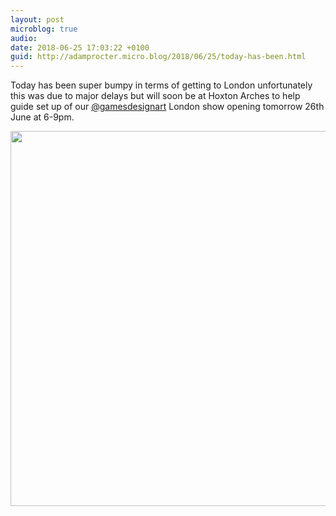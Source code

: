 ```yaml
---
layout: post
microblog: true
audio: 
date: 2018-06-25 17:03:22 +0100
guid: http://adamprocter.micro.blog/2018/06/25/today-has-been.html
---
```

Today has been super bumpy in terms of getting to London unfortunately this was due to major delays but will soon be at Hoxton Arches to help guide set up of our [@gamesdesignart](https://micro.blog/gamesdesignart) London show opening tomorrow 26th June at 6-9pm. 

<img src="http://discursive.adamprocter.co.uk/uploads/2018/968f79f619.jpg" width="600" height="600" />
